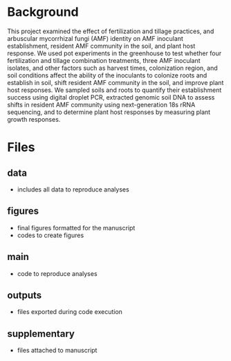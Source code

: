 # Background
This project examined the effect of fertilization and tillage practices, and arbuscular mycorrhizal fungi (AMF) identity on AMF inoculant establishment, resident AMF community in the soil, and plant host response. We used pot experiments in the greenhouse to test whether four fertilization and tillage combination treatments, three AMF inoculant isolates, and other factors such as harvest times, colonization region, and soil conditions affect the ability of the inoculants to colonize roots and establish in soil, shift resident AMF community in the soil, and improve plant host responses. We sampled soils and roots to quantify their establishment success using digital droplet PCR, extracted genomic soil DNA to assess shifts in resident AMF community using next-generation 18s rRNA sequencing, and to determine plant host responses by measuring plant growth responses. 
# Files
## data
- includes all data to reproduce analyses
## figures
- final figures formatted for the manuscript
- codes to create figures
## main
- code to reproduce analyses
## outputs
- files exported during code execution
## supplementary
- files attached to manuscript
